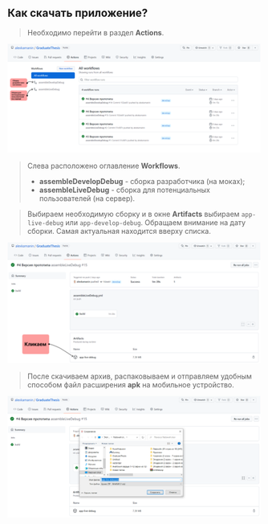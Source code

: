 ## Как скачать приложение?

> Необходимо перейти в раздел **Actions**.

<p>
<kbd><img src="/snapshots/github_actions_onboarding_1.png" /></kbd>
</p>

> Слева расположено оглавление **Workflows**.
> * **assembleDevelopDebug** - сборка разработчика (на моках);
> * **assembleLiveDebug** - сборка для потенциальных пользователей (на сервер).

> Выбираем необходимую сборку и в окне **Artifacts** выбираем `app-live-debug` или `app-develop-debug`.
> Обращаем внимание на дату сборки. Самая актуальная находится вверху списка.

<p>
<kbd><img src="/snapshots/github_actions_onboarding_2.png" /></kbd>
</p>

> После скачиваем архив, распаковываем и отправляем удобным способом файл расширения **apk** на мобильное устройство.

<p>
<kbd><img src="/snapshots/github_actions_onboarding_3.png" /></kbd>
</p>